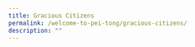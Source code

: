 ```yaml
---
title: Gracious Citizens
permalink: /welcome-to-pei-tong/gracious-citizens/
description: ""
---
```

